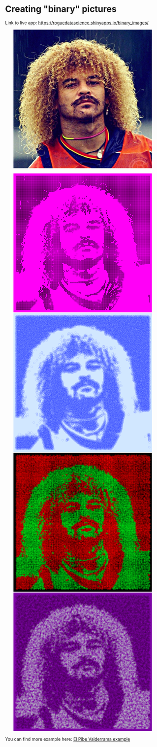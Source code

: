 # Creating "binary" pictures

Link to live app: https://roguedatascience.shinyapps.io/binary_images/

<p align="center">
  <img src="pibe_example/pibe_original.jpg" width="450"/>
</p>

<p align="center">
  <img src="pibe_example/pibe1.png" width="450"/>
  <img src="pibe_example/pibe2.png" width="450"/>
  <img src="pibe_example/pibe3.png" width="450"/>
  <img src="pibe_example/pibe7.png" width="450"/>
</p>

You can find more example here: [El Pibe Valderrama example](pibe_example)
